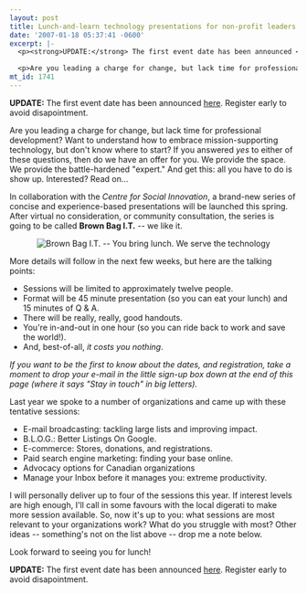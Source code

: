 ```yaml
---
layout: post
title: Lunch-and-learn technology presentations for non-profit leaders
date: '2007-01-18 05:37:41 -0600'
excerpt: |-
  <p><strong>UPDATE:</strong> The first event date has been announced <a href="http://communitybandwidth.ca/phillipadsmith/free-lunch-and-learn-event-april-27th">here</a>. Register early to avoid disapointment.</p>

  <p>Are you leading a charge for change, but lack time for professional development? Want to understand how to embrace mission-supporting technology, but don't know where to start? If you answered <em>yes</em> to either of these questions, then do we have an offer for you. We provide the space. We provide the battle-hardened "expert." And get this: all you have to do is show up. Interested? Read on...</p>
mt_id: 1741
---
```

<p><strong>UPDATE:</strong> The first event date has been announced <a href="http://communitybandwidth.ca/phillipadsmith/free-lunch-and-learn-event-april-27th">here</a>. Register early to avoid disapointment.</p>

<p>Are you leading a charge for change, but lack time for professional development? Want to understand how to embrace mission-supporting technology, but don't know where to start? If you answered <em>yes</em> to either of these questions, then do we have an offer for you. We provide the space. We provide the battle-hardened "expert." And get this: all you have to do is show up. Interested? Read on...</p>

<!--break-->

<p>In collaboration with the <em>Centre for Social Innovation</em>, a brand-new series of concise and experience-based presentations will be launched this spring. After virtual no consideration, or community consultation, the series is going to be called <strong>Brown Bag I.T.</strong> -- we like it. </p>

<p><center><img src="http://communitybandwidth.ca/files/brown-bag-it-400px.png" alt="Brown Bag I.T. -- You bring lunch. We serve the technology" border="0" /></center></p>

<p>More details will follow in the next few weeks, but here are the talking points:</p>

<ul>
<li>Sessions will be limited to approximately twelve people.</li>
<li>Format will be 45 minute presentation (so you can eat your lunch) and 15 minutes of Q &amp; A.</li>
<li>There will be really, really, good handouts.</li>
<li>You're in-and-out in one hour (so you can ride back to work and save the world!).</li>
<li>And, best-of-all, <em>it costs you nothing</em>.</li>
</ul>

<p><em>If you want to be the first to know about the dates, and registration, take a moment to drop your e-mail in the little sign-up box down at the end of this page (where it says "Stay in touch" in big letters).</em></p>

<p>Last year we spoke to a number of organizations and came up with these tentative sessions:</p>

<ul>
<li>E-mail broadcasting: tackling large lists and improving impact.</li>
<li>B.L.O.G.: Better Listings On Google.</li>
<li>E-commerce: Stores, donations, and registrations.</li>
<li>Paid search engine marketing: finding your base online.</li>
<li>Advocacy options for Canadian organizations</li>
<li>Manage your Inbox before it manages you: extreme productivity.</li>
</ul>

<p>I will personally deliver up to four of the sessions this year. If interest levels are high enough, I'll call in some favours with the local digerati to make more session available. So, now it's up to you: what sessions are most relevant to your organizations work? What do you struggle with most? Other ideas -- something's not on the list above -- drop me a note below. </p>

<p>Look forward to seeing you for lunch!</p>

<p><strong>UPDATE:</strong> The first event date has been announced <a href="http://communitybandwidth.ca/phillipadsmith/free-lunch-and-learn-event-april-27th">here</a>. Register early to avoid disapointment.</p>

